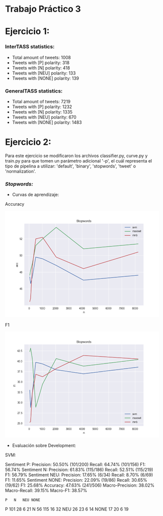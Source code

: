 Trabajo Práctico 3
==================


Ejercicio 1:
============

### InterTASS statistics:

* Total amount of tweets: 1008
* Tweets with [P] polarity: 318
* Tweets with [N] polarity: 418
* Tweets with [NEU] polarity: 133
* Tweets with [NONE] polarity: 139

### GeneralTASS statistics:

* Total amount of tweets: 7219
* Tweets with [P] polarity: 1232
* Tweets with [N] polarity: 1335
* Tweets with [NEU] polarity: 670
* Tweets with [NONE] polarity: 1483




Ejercicio 2:
============

Para este ejercicio se modificaron los archivos classifier.py, curve.py y train.py para que tomen un parámetro adicional '-p', el cuál representa el tipo de pipelina a utilizar: 'default', 'binary', 'stopwords', 'tweet' o 'normalization'.


### *Stopwords:*

* Curvas de aprendizaje:

Accuracy

![alt text](https://github.com/axelstram/PLN-UBA2018/blob/practico3/sentiment/images/acc_stopwords.png)

F1

![alt text](https://github.com/axelstram/PLN-UBA2018/blob/practico3/sentiment/images/f1_stopwords.png)


* Evaluación sobre Development:

SVM:

Sentiment P:
  Precision: 50.50% (101/200)
  Recall: 64.74% (101/156)
  F1: 56.74%
Sentiment N:
  Precision: 61.83% (115/186)
  Recall: 52.51% (115/219)
  F1: 56.79%
Sentiment NEU:
  Precision: 17.65% (6/34)
  Recall: 8.70% (6/69)
  F1: 11.65%
Sentiment NONE:
  Precision: 22.09% (19/86)
  Recall: 30.65% (19/62)
  F1: 25.68%
Accuracy: 47.63% (241/506)
Macro-Precision: 38.02%
Macro-Recall: 39.15%
Macro-F1: 38.57%

	P	N	NEU	NONE
P	101	28	6	21
N	56	115	16	32
NEU	26	23	6	14
NONE	17	20	6	19


